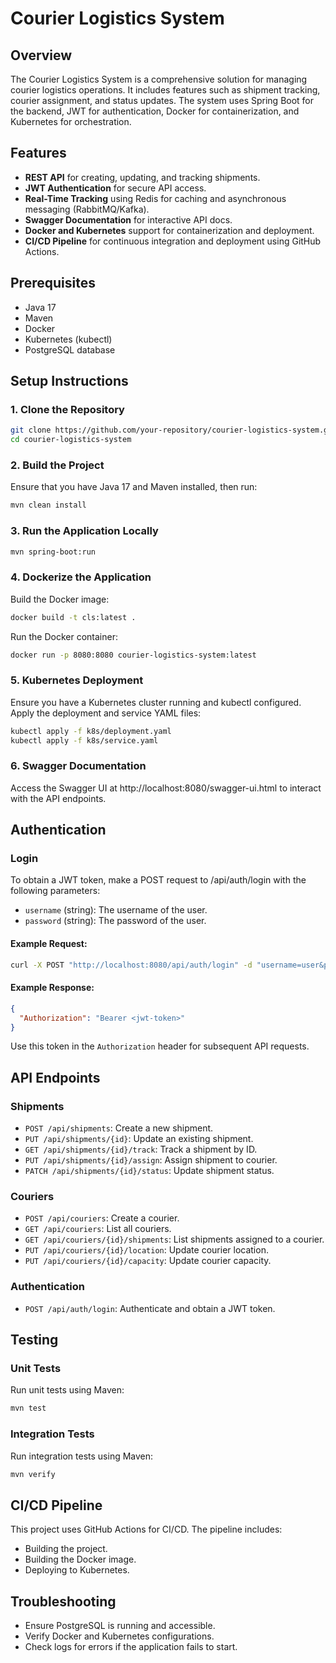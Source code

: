# Courier Logistics System

## Overview

The Courier Logistics System is a comprehensive solution for managing courier logistics operations. It includes features such as shipment tracking, courier assignment, and status updates. The system uses Spring Boot for the backend, JWT for authentication, Docker for containerization, and Kubernetes for orchestration.

## Features

- **REST API** for creating, updating, and tracking shipments.
- **JWT Authentication** for secure API access.
- **Real-Time Tracking** using Redis for caching and asynchronous messaging (RabbitMQ/Kafka).
- **Swagger Documentation** for interactive API docs.
- **Docker and Kubernetes** support for containerization and deployment.
- **CI/CD Pipeline** for continuous integration and deployment using GitHub Actions.

## Prerequisites

- Java 17
- Maven
- Docker
- Kubernetes (kubectl)
- PostgreSQL database

## Setup Instructions

### 1. Clone the Repository

```bash
git clone https://github.com/your-repository/courier-logistics-system.git
cd courier-logistics-system
```

### 2. Build the Project

Ensure that you have Java 17 and Maven installed, then run:
```bash
mvn clean install
```

### 3. Run the Application Locally

```bash
mvn spring-boot:run
```

### 4. Dockerize the Application

Build the Docker image:
```bash
docker build -t cls:latest .
```

Run the Docker container:
```bash
docker run -p 8080:8080 courier-logistics-system:latest
```
### 5. Kubernetes Deployment
Ensure you have a Kubernetes cluster running and kubectl configured. Apply the deployment and service YAML files:
```bash
kubectl apply -f k8s/deployment.yaml
kubectl apply -f k8s/service.yaml
```

### 6. Swagger Documentation
Access the Swagger UI at http://localhost:8080/swagger-ui.html to interact with the API endpoints. 

## Authentication
### Login
To obtain a JWT token, make a POST request to /api/auth/login with the following parameters:

- `username` (string): The username of the user.
- `password` (string): The password of the user.

#### Example Request:
```bash
curl -X POST "http://localhost:8080/api/auth/login" -d "username=user&password=pass"
```

#### Example Response:
```json
{
  "Authorization": "Bearer <jwt-token>"
}
```
Use this token in the `Authorization` header for subsequent API requests.

## API Endpoints

### Shipments

- `POST /api/shipments`: Create a new shipment.
- `PUT /api/shipments/{id}`: Update an existing shipment.
- `GET /api/shipments/{id}/track`: Track a shipment by ID.
- `PUT /api/shipments/{id}/assign`: Assign shipment to courier.
- `PATCH /api/shipments/{id}/status`: Update shipment status.

### Couriers

- `POST /api/couriers`: Create a courier.
- `GET /api/couriers`: List all couriers.
- `GET /api/couriers/{id}/shipments`: List shipments assigned to a courier.
- `PUT /api/couriers/{id}/location`: Update courier location.
- `PUT /api/couriers/{id}/capacity`: Update courier capacity.

### Authentication

- `POST /api/auth/login`: Authenticate and obtain a JWT token.


## Testing

### Unit Tests

Run unit tests using Maven:
```bash
mvn test
```

### Integration Tests

Run integration tests using Maven:
```bash
mvn verify
```

## CI/CD Pipeline

This project uses GitHub Actions for CI/CD. The pipeline includes:

- Building the project.
- Building the Docker image.
- Deploying to Kubernetes.

## Troubleshooting

- Ensure PostgreSQL is running and accessible.
- Verify Docker and Kubernetes configurations.
- Check logs for errors if the application fails to start.